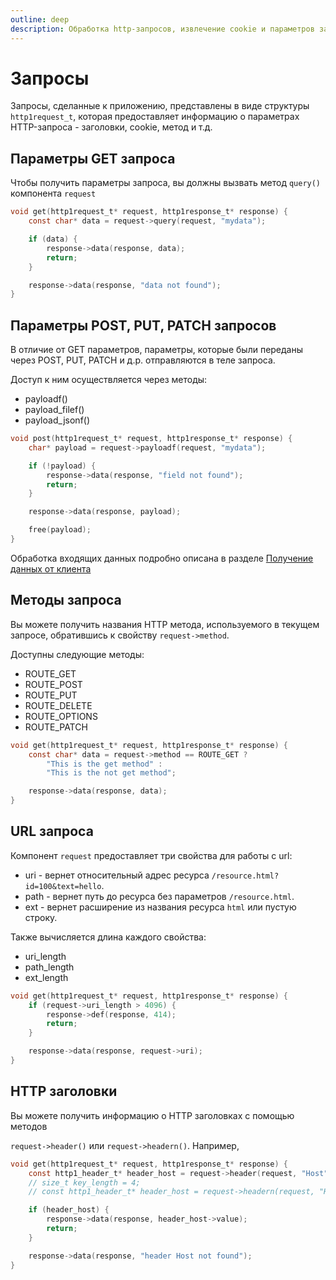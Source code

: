 ```yaml
---
outline: deep
description: Обработка http-запросов, извлечение cookie и параметров запроса, обработка полезной нагрузки, работа с заголовками
---
```


# Запросы

Запросы, сделанные к приложению, представлены в виде структуры `http1request_t`, которая предоставляет информацию о параметрах HTTP-запроса - заголовки, cookie, метод и т.д.

## Параметры GET запроса

Чтобы получить параметры запроса, вы должны вызвать метод `query()` компонента `request`

```C
void get(http1request_t* request, http1response_t* response) {
    const char* data = request->query(request, "mydata");

    if (data) {
        response->data(response, data);
        return;
    }

    response->data(response, "data not found");
}
```

## Параметры POST, PUT, PATCH запросов

В отличие от GET параметров, параметры, которые были переданы через POST, PUT, PATCH и д.р. отправляются в теле запроса.

Доступ к ним осуществляется через методы:

* payloadf()
* payload_filef()
* payload_jsonf()

```C
void post(http1request_t* request, http1response_t* response) {
    char* payload = request->payloadf(request, "mydata");

    if (!payload) {
        response->data(response, "field not found");
        return;
    }

    response->data(response, payload);

    free(payload);
}
```

Обработка входящих данных подробно описана в разделе [Получение данных от клиента](/payload)

## Методы запроса

Вы можете получить названия HTTP метода, используемого в текущем запросе, обратившись к свойству `request->method`.

Доступны следующие методы:

* ROUTE_GET
* ROUTE_POST
* ROUTE_PUT
* ROUTE_DELETE
* ROUTE_OPTIONS
* ROUTE_PATCH

```C
void get(http1request_t* request, http1response_t* response) {
    const char* data = request->method == ROUTE_GET ?
        "This is the get method" :
        "This is the not get method";

    response->data(response, data);
}
```

## URL запроса

Компонент `request` предоставляет три свойства для работы с url:

* uri - вернет относительный адрес ресурса `/resource.html?id=100&text=hello`.
* path - вернет путь до ресурса без параметров `/resource.html`.
* ext - вернет расширение из названия ресурса `html` или пустую строку.

Также вычисляется длина каждого свойства:

* uri_length
* path_length
* ext_length

```C
void get(http1request_t* request, http1response_t* response) {
    if (request->uri_length > 4096) {
        response->def(response, 414);
        return;
    }

    response->data(response, request->uri);
}
```

## HTTP заголовки

Вы можете получить информацию о HTTP заголовках с помощью методов

`request->header()` или `request->headern()`. Например,

```C
void get(http1request_t* request, http1response_t* response) {
    const http1_header_t* header_host = request->header(request, "Host");
    // size_t key_length = 4;
    // const http1_header_t* header_host = request->headern(request, "Host", key_length);

    if (header_host) {
        response->data(response, header_host->value);
        return;
    }

    response->data(response, "header Host not found");
}
```
